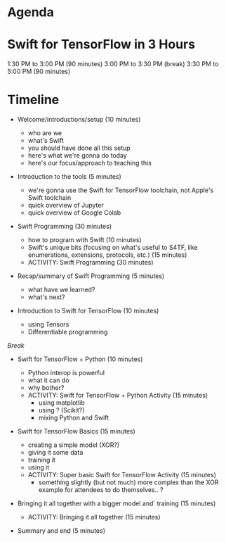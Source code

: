 # Agenda
# Swift for TensorFlow in 3 Hours 

1:30 PM to 3:00 PM (90 minutes)
3:00 PM to 3:30 PM (break)
3:30 PM to 5:00 PM (90 minutes)

# Timeline 
* Welcome/introductions/setup (10 minutes)
	- who are we
	- what's Swift
	- you should have done all this setup <setup>
	- here's what we're gonna do today
	- here's our focus/approach to teaching this

* Introduction to the tools (5 minutes)
	- we're gonna use the Swift for TensorFlow toolchain, not Apple's Swift toolchain
	- quick overview of Jupyter 
	- quick overview of Google Colab

* Swift Programming (30 minutes)
	- how to program with Swift (10 minutes)
	- Swift's unique bits (focusing on what's useful to S4TF, like enumerations, extensions, protocols, etc.) (15 minutes)
	* ACTIVITY: Swift Programming (30 minutes)

* Recap/summary of Swift Programming (5 minutes)
	- what have we learned?
	- what's next?

* Introduction to Swift for TensorFlow (10 minutes)
	- using Tensors
	- Differentiable programming

 _Break_

* Swift for TensorFlow + Python (10 minutes)
	- Python interop is powerful
	- what it can do
	- why bother?
	* ACTIVITY: Swift for TensorFlow + Python Activity (15 minutes)
		- using matplotlib
		- using ? (Scikit?)
		- mixing Python and Swift
	
* Swift for TensorFlow Basics (15 minutes)
	- creating a simple model (XOR?)
	- giving it some data
	- training it
	- using it
	* ACTIVITY: Super basic Swift for TensorFlow Activity (15 minutes)
		- something slightly (but not much) more complex than the XOR example for attendees to do themselves.. ?

* Bringing it all together with a bigger model and` training (15 minutes)
	* ACTIVITY: Bringing it all together (15 minutes)

* Summary and end (5 minutes)